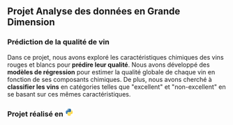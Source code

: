 ## Projet Analyse des données en Grande Dimension 

### Prédiction de la qualité de vin

Dans ce projet, nous avons exploré les caractéristiques chimiques des vins rouges et blancs pour **prédire leur qualité**. Nous avons développé des **modèles de régression** pour estimer la qualité globale de chaque vin en fonction de ses composants chimiques. De plus, nous avons cherché à **classifier les vins** en catégories telles que "excellent" et "non-excellent" en se basant sur ces mêmes caractéristiques.


<h3 align="left">Projet réalisé en <a href="https://www.python.org"  rel="noreferrer"> <img src="https://raw.githubusercontent.com/devicons/devicon/master/icons/python/python-original.svg" alt="python" width="20" height="20"/> </a> </p>
